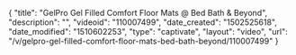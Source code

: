 {
    "title": "GelPro Gel Filled Comfort Floor Mats @ Bed Bath &amp; Beyond",
    "description": "",
    "videoid": "110007499",
    "date_created": "1502525618",
    "date_modified": "1510602253",
    "type": "captivate",
    "layout": "video",
    "url": "\/v\/gelpro-gel-filled-comfort-floor-mats-bed-bath-beyond\/110007499"
}